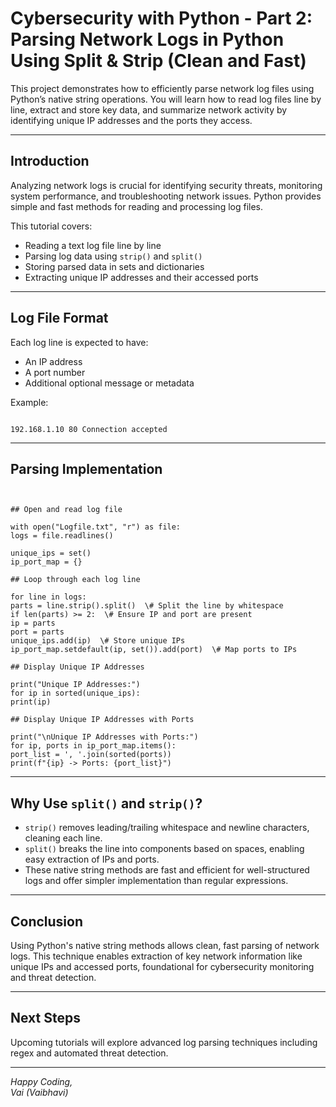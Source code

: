 
# Cybersecurity with Python - Part 2: Parsing Network Logs in Python Using Split & Strip (Clean and Fast)

This project demonstrates how to efficiently parse network log files using Python’s native string operations. You will learn how to read log files line by line, extract and store key data, and summarize network activity by identifying unique IP addresses and the ports they access.

---

## Introduction

Analyzing network logs is crucial for identifying security threats, monitoring system performance, and troubleshooting network issues. Python provides simple and fast methods for reading and processing log files.

This tutorial covers:

- Reading a text log file line by line  
- Parsing log data using `strip()` and `split()`  
- Storing parsed data in sets and dictionaries  
- Extracting unique IP addresses and their accessed ports  

---

## Log File Format

Each log line is expected to have:

- An IP address  
- A port number  
- Additional optional message or metadata

Example:  
```

192.168.1.10 80 Connection accepted

```

---

## Parsing Implementation

```


## Open and read log file

with open("Logfile.txt", "r") as file:
logs = file.readlines()

unique_ips = set()
ip_port_map = {}

## Loop through each log line

for line in logs:
parts = line.strip().split()  \# Split the line by whitespace
if len(parts) >= 2:  \# Ensure IP and port are present
ip = parts
port = parts
unique_ips.add(ip)  \# Store unique IPs
ip_port_map.setdefault(ip, set()).add(port)  \# Map ports to IPs

## Display Unique IP Addresses

print("Unique IP Addresses:")
for ip in sorted(unique_ips):
print(ip)

## Display Unique IP Addresses with Ports

print("\nUnique IP Addresses with Ports:")
for ip, ports in ip_port_map.items():
port_list = ', '.join(sorted(ports))
print(f"{ip} -> Ports: {port_list}")

```

---

## Why Use `split()` and `strip()`?

- `strip()` removes leading/trailing whitespace and newline characters, cleaning each line.  
- `split()` breaks the line into components based on spaces, enabling easy extraction of IPs and ports.  
- These native string methods are fast and efficient for well-structured logs and offer simpler implementation than regular expressions.

---

## Conclusion

Using Python's native string methods allows clean, fast parsing of network logs. This technique enables extraction of key network information like unique IPs and accessed ports, foundational for cybersecurity monitoring and threat detection.

---

## Next Steps

Upcoming tutorials will explore advanced log parsing techniques including regex and automated threat detection.

---

*Happy Coding,*  
*Vai (Vaibhavi)*

